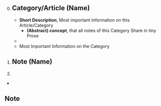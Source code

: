 0. **Category/Article (Name)**
	- 
	- **Short Description**, Most important Information on this Article/Category
		- **(Abstract) concept**, that all notes of this Category Share in tiny Prose
	- 
	- Most Important Information on the Category
1. **Note (Name)**
	- 
2. 
-
Note
-

